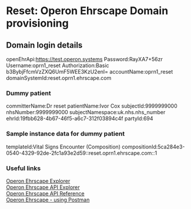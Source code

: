 # Reset: Operon Ehrscape Domain provisioning


## Domain login details

openEhrApi:https://test.operon.systems
Password:RayXA7+56zr
Username:oprn1_reset
Authorization:Basic b3BybjFfcmVzZXQ6UmF5WEE3KzU2enI=
accountName:oprn1_reset
domainSystemId:reset.oprn1.ehrscape.com

### Dummy patient

committerName:Dr reset
patientName:Ivor Cox
subjectId:9999999000
nhsNumber:9999999000
subjectNamespace:uk.nhs.nhs_number
ehrId:19fbb628-4b67-46f5-a6c7-312f03894c4f
partyId:694

### Sample instance data for dummy patient
templateId:Vital Signs Encounter (Composition)
compositionId:5ca284e3-0540-4329-92de-2fc1a93e2d59::reset.oprn1.ehrscape.com::1


### Useful links

[Operon Ehrscape Explorer](https://test.operon.systems/explorer)  
[Operon Ehrscape API Explorer](https://test.operon.systems/api-explorer)  
[Operon Ehrscape API Reference](https://code-4-health.org/platform/open_interfaces_apis/ehrscape/ehrscape_api_reference)  
[Operon Ehrscape - using Postman](https://github.com/freshehr/postman-ehrscape/blob/master/README.md)

